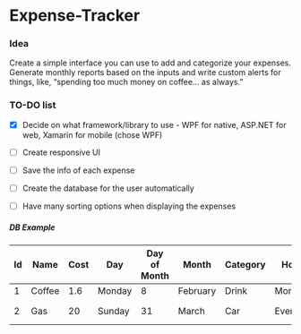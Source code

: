 # Expense-Tracker


### Idea
Create a simple interface you can use to add and categorize your expenses. Generate monthly reports based on the inputs and write custom alerts for things, like, “spending too much money on coffee… as always.”


### TO-DO list
  - [x] Decide on what framework/library to use - WPF for native, ASP.NET for web, Xamarin for mobile (chose WPF)
  - [ ] Create responsive UI
  - [ ] Save the info of each expense
  - [ ] Create the database for the user automatically
  - [ ] Have many sorting options when displaying the expenses


##### DB Example
| Id | Name | Cost | Day | Day of Month | Month | Category | Hour | Details |
| ----------- | ----------- | ----------- | ----------- | ----------- | ----------- | ----------- | ----------- | ----------- |
| 1 | Coffee | 1.6 | Monday | 8 | February | Drink | Morning | - |
| 2 | Gas | 20 | Sunday | 31 | March | Car | Evening | small trip |
